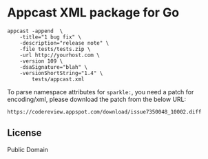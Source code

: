Appcast XML package for Go
==========================

```
appcast -append  \
	-title="1 bug fix" \
	-description="release note" \
	-file tests/tests.zip \
	-url http://yourhost.com \
	-version 109 \
	-dsaSignature="blah" \
	-versionShortString="1.4" \
		tests/appcast.xml
```

To parse namespace attributes for `sparkle:`, you need a patch for encoding/xml,
please download the patch from the below URL:

	https://codereview.appspot.com/download/issue7350048_10002.diff

License
-------
Public Domain



